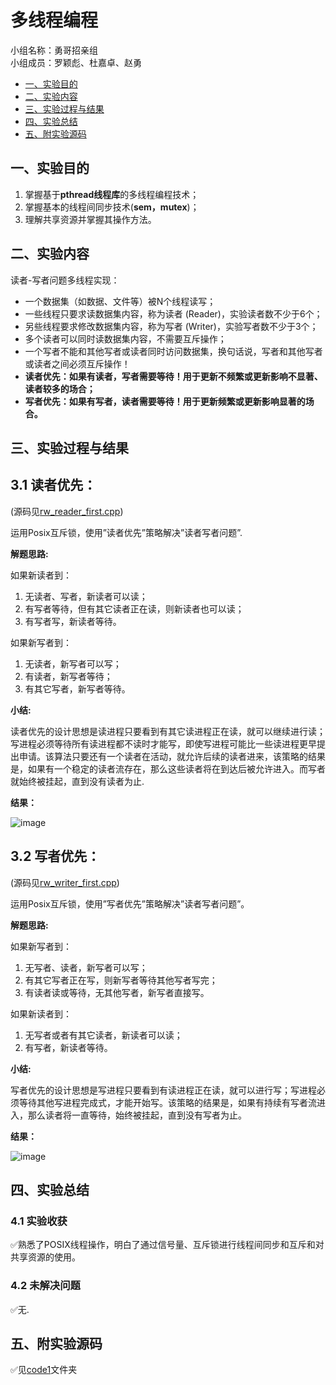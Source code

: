 # 多线程编程

小组名称：勇哥招亲组  
小组成员：罗颖彪、杜嘉卓、赵勇

- [一、实验目的](#jump1)
- [二、实验内容](#jump2)
- [三、实验过程与结果](#jump3)
- [四、实验总结](#jump4)
- [五、附实验源码](#jump5)

## <span id="jump1">一、实验目的</span>
1. 掌握基于**pthread线程库**的多线程编程技术；
2. 掌握基本的线程间同步技术(**sem，mutex**)；
3. 理解共享资源并掌握其操作方法。

## <span id="jump2">二、实验内容</span>

读者-写者问题多线程实现：
* 一个数据集（如数据、文件等）被N个线程读写；
* 一些线程只要求读数据集内容，称为读者 (Reader)，实验读者数不少于6个；
* 另些线程要求修改数据集内容，称为写者 (Writer)，实验写者数不少于3个；
* 多个读者可以同时读数据集内容，不需要互斥操作；
* 一个写者不能和其他写者或读者同时访问数据集，换句话说，写者和其他写者或读者之间必须互斥操作！
* **读者优先：如果有读者，写者需要等待！用于更新不频繁或更新影响不显著、读者较多的场合；**
* **写者优先：如果有写者，读者需要等待！用于更新频繁或更新影响显著的场合。**

## <span id="jump3">三、实验过程与结果</span>

## 3.1 读者优先：

(源码见[rw_reader_first.cpp](./code1/rw_reader_first.cpp))

运用Posix互斥锁，使用”读者优先”策略解决”读者写者问题”.

**解题思路:**  

如果新读者到：
1. 无读者、写者，新读者可以读；
2. 有写者等待，但有其它读者正在读，则新读者也可以读；
3. 有写者写，新读者等待。

如果新写者到：
1. 无读者，新写者可以写；
2. 有读者，新写者等待；
3. 有其它写者，新写者等待。


**小结:**  

读者优先的设计思想是读进程只要看到有其它读进程正在读，就可以继续进行读；写进程必须等待所有读进程都不读时才能写，即使写进程可能比一些读进程更早提出申请。该算法只要还有一个读者在活动，就允许后续的读者进来，该策略的结果是，如果有一个稳定的读者流存在，那么这些读者将在到达后被允许进入。而写者就始终被挂起，直到没有读者为止.

**结果：**

![image](./image/rw_reader_first.png)

## 3.2 写者优先：

(源码见[rw_writer_first.cpp](./code1/rw_writer_first.cpp))

运用Posix互斥锁，使用”写者优先”策略解决”读者写者问题”。

**解题思路:**  

如果新写者到：
1. 无写者、读者，新写者可以写；
2. 有其它写者正在写，则新写者等待其他写者写完；
3. 有读者读或等待，无其他写者，新写者直接写。

如果新读者到：
1. 无写者或者有其它读者，新读者可以读；
2. 有写者，新读者等待。


**小结:**  

写者优先的设计思想是写进程只要看到有读进程正在读，就可以进行写；写进程必须等待其他写进程完成式，才能开始写。该策略的结果是，如果有持续有写者流进入，那么读者将一直等待，始终被挂起，直到没有写者为止。

**结果：**

![image](./image/rw_writer_first.png)

## <span id="jump4">四、实验总结</span>

### 4.1 实验收获
✅熟悉了POSIX线程操作，明白了通过信号量、互斥锁进行线程间同步和互斥和对共享资源的使用。

### 4.2 未解决问题
✅无.

## <span id="jump5">五、附实验源码</span>
✅见[code1](./code1)文件夹
